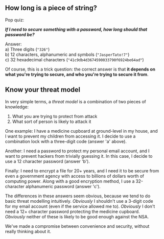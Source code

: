 ## How long is a piece of string?

Pop quiz: 

_**If I need to secure something with a password, how long should that password be?**_

Answer:  
a) Three digits (`"326"`)  
b) 12 characters, alphanumeric and symbols (`"JasperTato!7"`)  
c) 32 hexadecimal characters (`"41c9db4d3674590033790f6924be64ad"`)

Of course, this is a trick question: the correct answer is that **it depends on what you're trying to secure, and who you're trying to secure it from**.


## Know your threat model

In very simple terms, a *threat model* is a combination of two pieces of knowledge:
1. What you are trying to protect from attack
2. What sort of person is likely to attack it

One example: I have a medicine cupboard at ground-level in my house, and I want to prevent my children from accessing it. I decide to use a combination lock with a three-digit code (answer 'a' above).

Another: I need a password to protect my personal email account, and I want to prevent hackers from trivially guessing it. In this case, I decide to use a 12 character password (answer 'b').

Finally: I need to encrypt a file for 20+ years, and I need it to be secure from even a government agency with access to billions of dollars worth of computing power. Along with a good encryption method, I use a 32-character alphanumeric password (answer 'c').

The differences in these answers seem obvious, because we tend to do basic threat modelling intuitively. *Obviously* I shouldn't use a 3-digit code for my email account (even if the service allowed me to). *Obviously* I don't need a 12+ character password protecting the medicine cupboard. *Obviously* neither of these is likely to be good enough against the NSA.

We've made a compromise between convenience and security, without really thinking about it.
